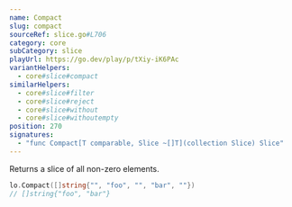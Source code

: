 ```yaml
---
name: Compact
slug: compact
sourceRef: slice.go#L706
category: core
subCategory: slice
playUrl: https://go.dev/play/p/tXiy-iK6PAc
variantHelpers:
  - core#slice#compact
similarHelpers:
  - core#slice#filter
  - core#slice#reject
  - core#slice#without
  - core#slice#withoutempty
position: 270
signatures:
  - "func Compact[T comparable, Slice ~[]T](collection Slice) Slice"
---
```


Returns a slice of all non-zero elements.

```go
lo.Compact([]string{"", "foo", "", "bar", ""})
// []string{"foo", "bar"}
```


